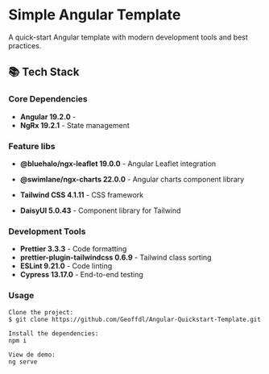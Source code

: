 # Simple Angular Template

A quick-start Angular template with modern development tools and best practices.

## 📚 Tech Stack

### Core Dependencies

- **Angular 19.2.0** - 
- **NgRx 19.2.1** - State management


### Feature libs

- **@bluehalo/ngx-leaflet 19.0.0** - Angular Leaflet integration
- **@swimlane/ngx-charts 22.0.0** - Angular charts component library

- **Tailwind CSS 4.1.11** - CSS framework
- **DaisyUI 5.0.43** - Component library for Tailwind


### Development Tools

- **Prettier 3.3.3** - Code formatting
- **prettier-plugin-tailwindcss 0.6.9** - Tailwind class sorting
- **ESLint 9.21.0** - Code linting
- **Cypress 13.17.0** - End-to-end testing


### Usage

```
Clone the project:
$ git clone https://github.com/Geoffdl/Angular-Quickstart-Template.git

Install the dependencies: 
npm i

View de demo:
ng serve
```
